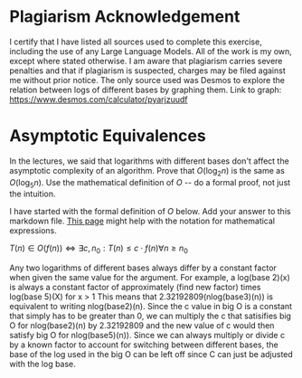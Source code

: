 # Plagiarism Acknowledgement
I certify that I have listed all sources used to complete this exercise, including the use of any Large Language Models. All of the work is my own, except where stated otherwise. I am aware that plagiarism carries severe penalties and that if plagiarism is suspected, charges may be filed against me without prior notice.
The only source used was Desmos to explore the relation between logs of different bases by graphing them. Link to graph: https://www.desmos.com/calculator/pyarjzuudf

# Asymptotic Equivalences

In the lectures, we said that logarithms with different bases don't affect the
asymptotic complexity of an algorithm. Prove that $O(\log_{2} n)$ is the same as
$O(\log_{5} n)$. Use the mathematical definition of $O$ -- do a formal proof,
not just the intuition.

I have started with the formal definition of $O$ below. Add your answer to this
markdown file. [This
page](https://docs.github.com/en/get-started/writing-on-github/working-with-advanced-formatting/writing-mathematical-expressions)
might help with the notation for mathematical expressions.

$T(n) \in O(f(n)) \iff \exists c, n_0: T(n) \leq c \cdot f(n) \forall n \geq n_0$

Any two logarithms of different bases always differ by a constant factor when given the same value for the argument.
For example, a log(base 2)(x) is always a constant factor of approximately (find new factor) times log(base 5)(X) for x > 1
This means that 2.32192809(nlog(base3)(n)) is equivalent to writing nlog(base2)(n). Since the c value in big O is a constant that simply has to be greater than 0, we can multiply the c that satisifies big O for nlog(base2)(n) by 2.32192809 and the new value of c would then satisfy big O for nlog(base5)(n)). Since we can always multiply or divide c by a known factor to account for switching between different bases, the base of the log used in the big O can be left off since C can just be adjusted with the log base.

